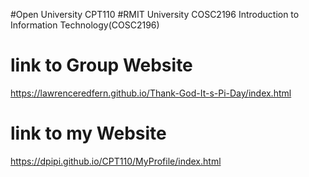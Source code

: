 #Open University CPT110
#RMIT University COSC2196
Introduction to Information Technology(COSC2196)
# link to Group Website
https://lawrenceredfern.github.io/Thank-God-It-s-Pi-Day/index.html
# link to my Website
https://dpipi.github.io/CPT110/MyProfile/index.html
